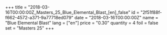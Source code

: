 +++
title = "2018-03-16T00:00:00Z_Masters_25_Blue_Elemental_Blast_[en]_false"
id = "2f51f88f-f662-4572-a371-9a77718ed079"
date = "2018-03-16T00:00:00Z"
name = "Blue Elemental Blast"
lang = ["en"]
price = "0.30"
quantity = 4
foil = false
set = "Masters 25"
+++
